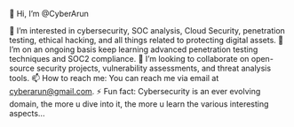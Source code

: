  👋 Hi, I’m @CyberArun

👀 I’m interested in cybersecurity, SOC analysis, Cloud Security, penetration testing, ethical hacking, and all things related to protecting digital assets.
🌱 I’m on an ongoing basis keep learning advanced penetration testing techniques and SOC2 compliance.
💞️ I’m looking to collaborate on open-source security projects, vulnerability assessments, and threat analysis tools.
📫 How to reach me: You can reach me via email at cyberarun@gmail.com.
⚡ Fun fact: Cybersecurity is an ever evolving domain, the more u dive into it, the more u learn the various interesting aspects...

